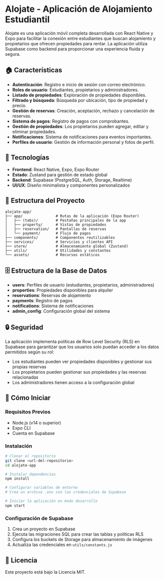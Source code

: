 # Alojate - Aplicación de Alojamiento Estudiantil

Alojate es una aplicación móvil completa desarrollada con React Native y Expo para facilitar la conexión entre estudiantes que buscan alojamiento y propietarios que ofrecen propiedades para rentar. La aplicación utiliza Supabase como backend para proporcionar una experiencia fluida y segura. 

## 🏠 Características

- **Autenticación**: Registro e inicio de sesión con correo electrónico.
- **Roles de usuario**: Estudiantes, propietarios y administradores.
- **Listado de propiedades**: Exploración de propiedades disponibles.
- **Filtrado y búsqueda**: Búsqueda por ubicación, tipo de propiedad y precio.
- **Gestión de reservas**: Creación, aceptación, rechazo y cancelación de reservas.
- **Sistema de pagos**: Registro de pagos con comprobantes.
- **Gestión de propiedades**: Los propietarios pueden agregar, editar y eliminar propiedades.
- **Notificaciones**: Sistema de notificaciones para eventos importantes.
- **Perfiles de usuario**: Gestión de información personal y fotos de perfil.

## 🚀 Tecnologías

- **Frontend**: React Native, Expo, Expo Router
- **Estado**: Zustand para gestión de estado global
- **Backend**: Supabase (PostgreSQL, Auth, Storage, Realtime)
- **UI/UX**: Diseño minimalista y componentes personalizados

## 📱 Estructura del Proyecto

```
alojate-app/
├── app/               # Rutas de la aplicación (Expo Router)
│   ├── (tabs)/        # Pestañas principales de la app
│   ├── property/      # Vistas de propiedades
│   ├── reservation/   # Pantallas de reservas
│   └── payment/       # Flujo de pagos
├── components/        # Componentes reutilizables
├── services/          # Servicios y clientes API
├── store/             # Almacenamiento global (Zustand)
├── utils/             # Utilidades y constantes
└── assets/            # Recursos estáticos
```

## 🗄️ Estructura de la Base de Datos

- **users**: Perfiles de usuario (estudiantes, propietarios, administradores)
- **properties**: Propiedades disponibles para alquiler
- **reservations**: Reservas de alojamiento
- **payments**: Registro de pagos
- **notifications**: Sistema de notificaciones
- **admin_config**: Configuración global del sistema

## 🔒 Seguridad

La aplicación implementa políticas de Row Level Security (RLS) en Supabase para garantizar que los usuarios solo puedan acceder a los datos permitidos según su rol:

- Los estudiantes pueden ver propiedades disponibles y gestionar sus propias reservas
- Los propietarios pueden gestionar sus propiedades y las reservas relacionadas
- Los administradores tienen acceso a la configuración global

## 🚀 Cómo Iniciar

### Requisitos Previos

- Node.js (v14 o superior)
- Expo CLI
- Cuenta en Supabase

### Instalación

```sh
# Clonar el repositorio
git clone <url-del-repositorio>
cd alojate-app

# Instalar dependencias
npm install

# Configurar variables de entorno
# Crea un archivo .env con las credenciales de Supabase

# Iniciar la aplicación en modo desarrollo
npm start
```

### Configuración de Supabase

1. Crea un proyecto en Supabase
2. Ejecuta las migraciones SQL para crear las tablas y políticas RLS
3. Configura los buckets de Storage para almacenamiento de imágenes
4. Actualiza las credenciales en `utils/constants.js`

## 📝 Licencia

Este proyecto está bajo la Licencia MIT. 
